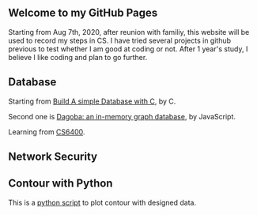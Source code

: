 ## Welcome to my GitHub Pages

Starting from Aug 7th, 2020, after reunion with familiy, this website will be used to record my steps in CS. I have tried several projects in github previous to test whether I am good at coding or not. After 1 year's study, I believe I like coding and plan to go further.

## Database

Starting from [Build A simple Database with C](https://cstack.github.io/db_tutorial/), by C.

Second one is [Dagoba: an in-memory graph database](http://aosabook.org/en/500L/dagoba-an-in-memory-graph-database.html), by JavaScript.

Learning from [CS6400](https://github.com/slclei/Lei/tree/master/OMSCS/DataBase).

## Network Security

## Contour with Python

This is a [python script](https://github.com/slclei/contour_python) to plot contour with designed data.
